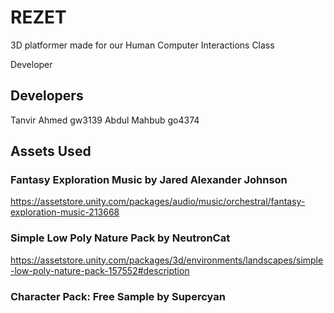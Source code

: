 # REZET
3D platformer made for our Human Computer Interactions Class

Developer
## Developers
Tanvir Ahmed gw3139
Abdul Mahbub go4374

## Assets Used
### Fantasy Exploration Music by Jared Alexander Johnson
https://assetstore.unity.com/packages/audio/music/orchestral/fantasy-exploration-music-213668
### Simple Low Poly Nature Pack by NeutronCat
https://assetstore.unity.com/packages/3d/environments/landscapes/simple-low-poly-nature-pack-157552#description
### Character Pack: Free Sample by Supercyan
